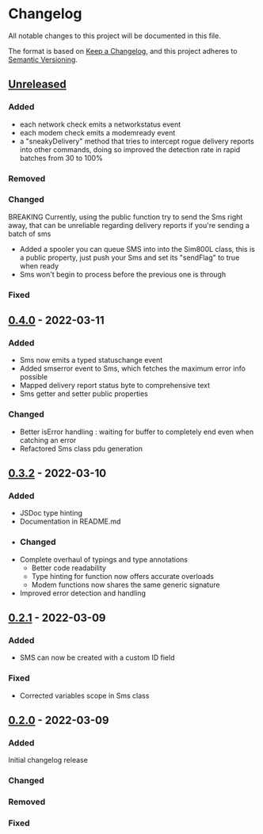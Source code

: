 # Changelog

All notable changes to this project will be documented in this file.

The format is based on [Keep a Changelog](https://keepachangelog.com/en/1.0.0/),
and this project adheres to [Semantic Versioning](https://semver.org/spec/v2.0.0.html).

## [Unreleased]
### Added
- each network check emits a networkstatus event
- each modem check emits a modemready event
- a "sneakyDelivery" method that tries to intercept rogue delivery reports into other commands, doing so improved the detection rate in rapid batches from 30 to 100%
### Removed
### Changed
BREAKING
Currently, using the public function try to send the Sms right away, that can be unreliable regarding delivery reports if you're sending a batch of sms
- Added a spooler you can queue SMS into into the Sim800L class, this is a public property, just push your Sms and set its "sendFlag" to true when ready
- Sms won't begin to process before the previous one is through 
### Fixed

## [0.4.0] - 2022-03-11 
### Added
- Sms now emits a typed statuschange event
- Added smserror event to Sms, which fetches the maximum error info possible 
- Mapped delivery report status byte to comprehensive text
- Sms getter and setter public properties
### Changed
- Better isError handling : waiting for buffer to completely end even when catching an error
- Refactored Sms class pdu generation
## [0.3.2] - 2022-03-10
### Added
- JSDoc type hinting
- Documentation in README.md
- ### Changed
-  Complete overhaul of typings and type annotations
    - Better code readability
    - Type hinting for function now offers accurate overloads
    - Modem functions now shares the same generic signature
- Improved error detection and handling
## [0.2.1] - 2022-03-09
### Added
- SMS can now be created with a custom ID field

### Fixed
- Corrected variables scope in Sms class

## [0.2.0] - 2022-03-09
### Added
Initial changelog release

### Changed
### Removed
### Fixed

[unreleased]: https://github.com/julienfdev/sim800l-node/tree/develop
[0.4.0]: https://github.com/julienfdev/sim800l-node/tree/1cf80981219132c13f09bed762315d1ba1dc5280
[0.3.2]: https://github.com/julienfdev/sim800l-node/tree/b53ecd7ca5f6023ed0ea3c97ebb751bbc06d9a1a
[0.2.1]: https://github.com/julienfdev/sim800l-node/tree/73e3630b4f90db55ef9a033d2e7b8bef036ce5f8
[0.2.0]: https://github.com/julienfdev/sim800l-node/tree/f6cc0e1dfd189900dc2d206111214b04c03e8956
